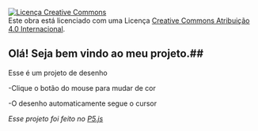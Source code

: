 <a rel="license" href="http://creativecommons.org/licenses/by/4.0/"><img alt="Licença Creative Commons" style="border-width:0" src="https://i.creativecommons.org/l/by/4.0/88x31.png" /></a><br />Este obra está licenciado com uma Licença <a rel="license" href="http://creativecommons.org/licenses/by/4.0/">Creative Commons Atribuição 4.0 Internacional</a>.
## Olá! Seja bem vindo ao meu projeto.##
Esse é um projeto de desenho

-Clique o botão do mouse para mudar de cor

-O desenho automaticamente segue o cursor

_Esse projeto foi feito no [P5.js](https://editor.p5js.org/)_
